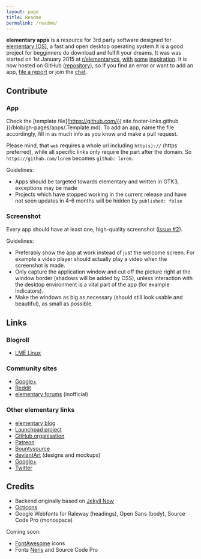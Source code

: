 ```yaml
---
layout: page
title: Readme
permalink: /readme/
---
```


**elementary apps** is a resource for 3rd party software designed for [elementary (OS)](http://elementary.io), a fast and open desktop operating system.It is a good project for begginners do download and fulfill your dreams. It was was started on 1st January 2015 at [r/elementaryos](https://www.reddit.com/r/elementaryos/comments/2r0xey/third_party_development_and_apps/), [with](http://madeforelementary.tumblr.com/) [some](https://github.com/PerfectCarl/elementary-apps) [inspiration](https://github.com/elementary-fr/ideas). It is now hosted on GitHub ([repository](https://github.com/quassy/elementary-apps)), so if you find an error or want to add an app, [file a report](https://github.com/quassy/elementary-apps/issues/new) or join the [chat](https://gitter.im/quassy/elementary-apps).

## Contribute

### App

Check the [template file](https://github.com/{{ site.footer-links.github }}/blob/gh-pages/apps/.Template.md). To add an app, name the file accordingly, fill in as much info as you know and make a pull request.

Please mind, that `web` requires a whole url including `http(s)://` (https preferred), while all specific links only require the part after the domain. So `https://github.com/lorem` becomes `github: lorem`.

Guidelines:

 * Apps should be targeted towards elementary and written in GTK3, exceptions may be made
 * Projects which have stopped working in the current release and have not seen updates in 4-6 months will be hidden by `published: false`

### Screenshot

Every app should have at least one, high-quality screenshot ([issue #2](https://github.com/quassy/elementary-apps/issues/2)).

Guidelines:

 * Preferably show the app at work instead of just the welcome screen. For example a video player should actually play a video when the screenshot is made.
 * Only capture the application window and cut off the picture right at the window border (shadows will be added by CSS), unless interaction with the desktop environment is a vital part of the app (for example Indicators).
 * Make the windows as big as necessary (should still look usable and beautiful), as small as possible.

## Links

### Blogroll

* [LME Linux](http://lmelinux.net/#2016-05-07)

### Community sites

* [Google+](https://plus.google.com/communities/104613975513761463450)
* [Reddit](https://www.reddit.com/r/elementaryos)
* [elementary forums](https://elementaryforums.com) (inofficial)

### Other elementary links

* [elementary blog](http://blog.elementary.io/#2015-04-29)
* [Launchpad project](https://launchpad.net/elementary/)
* [GitHub organisation](https://github.com/elementary)
* [Patreon](https://www.patreon.com/elementary)
* [Bountysource](https://www.bountysource.com/teams/elementary/bounties)
* [deviantArt](http://elementaryos.deviantart.com/) (designs and mockups)
* [Google+](https://plus.google.com/+elementary)
* [Twitter](https://twitter.com/elementary)

## Credits

* Backend originally based on [Jekyll Now](https://github.com/barryclark/jekyll-now)
* [Octicons](https://octicons.github.com)
* Google Webfonts for Raleway (headings), Open Sans (body), Source Code Pro (monospace)

Coming soon:

* [FontAwesome](http://fontawesome.io) icons
* Fonts [Neris](https://www.behance.net/gallery/11761457/Neris-%28free-font%29) and Source Code Pro
